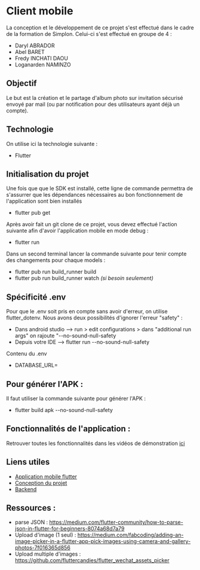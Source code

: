 # Client mobile

La conception et le développement de ce projet s'est effectué dans le cadre de la formation de Simplon. Celui-ci s'est effectué en groupe de 4 :

- Daryl ABRADOR
- Abel BARET
- Fredy INCHATI DAOU
- Loganarden NAMINZO

## Objectif

Le but est la création et le partage d'album photo sur invitation sécurisé envoyé par mail (ou par notification pour des utilisateurs ayant déjà un compte).

## Technologie

On utilise ici la technologie suivante :

- Flutter

## Initialisation du projet

Une fois que que le SDK est installé, cette ligne de commande permettra de s'assurrer que les dépendances nécessaires au bon fonctionnement de l'application sont bien installés

- flutter pub get

Après avoir fait un git clone de ce projet, vous devez effectué l'action suivante afin d'avoir l'application mobile en mode debug :

- flutter run

Dans un second terminal lancer la commande suivante pour tenir compte des changements pour chaque models :

- flutter pub run build_runner build
- flutter pub run build_runner watch *(si besoin seulement)*

## Spécificité .env

Pour que le .env soit pris en compte sans avoir d'erreur, on utilise flutter_dotenv. Nous avons deux possibilités d'ignorer l'erreur "safety" :

- Dans android studio --> run > edit configurations > dans "additional run args" on rajoute "--no-sound-null-safety
- Depuis votre IDE    --> flutter run --no-sound-null-safety

Contenu du .env 

- DATABASE_URL=

## Pour générer l'APK :

Il faut utiliser la commande suivante pour générer l'APK :

 - flutter build apk --no-sound-null-safety

## Fonctionnalités de l'application :

Retrouver toutes les fonctionnalités dans les vidéos de démonstration <a href="https://github.com/Darylabrador/SimpGalleryApp/tree/ressource">ici</a>

## Liens utiles

- [Application mobile flutter]("https://github.com/Darylabrador/SimpGalleryApp")
- [Conception du projet]("https://github.com/Darylabrador/SimpGalleryApp/tree/ressource")
- [Backend]("https://github.com/Darylabrador/SimpGalleryApp/tree/server")

## Ressources :

- parse JSON : https://medium.com/flutter-community/how-to-parse-json-in-flutter-for-beginners-8074a68d7a79
- Upload d'image (1 seul) : https://medium.com/fabcoding/adding-an-image-picker-in-a-flutter-app-pick-images-using-camera-and-gallery-photos-7f016365d856
- Upload multiple d'images : https://github.com/fluttercandies/flutter_wechat_assets_picker